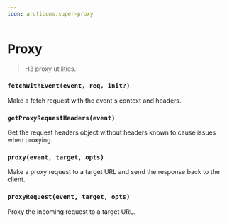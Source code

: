 ```yaml
---
icon: arcticons:super-proxy
---
```


# Proxy

> H3 proxy utilities.

<!-- automd:jsdocs src="../../src/utils/proxy.ts" -->

### `fetchWithEvent(event, req, init?)`

Make a fetch request with the event's context and headers.

### `getProxyRequestHeaders(event)`

Get the request headers object without headers known to cause issues when proxying.

### `proxy(event, target, opts)`

Make a proxy request to a target URL and send the response back to the client.

### `proxyRequest(event, target, opts)`

Proxy the incoming request to a target URL.

<!-- /automd -->
